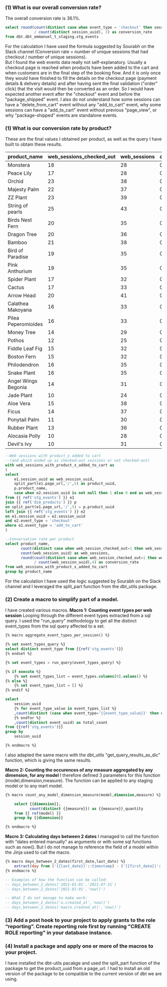 ### (1) What is our overall conversion rate?
The overall conversion rate is 36.1%.
```sql
select round(count(distinct case when event_type = 'checkout' then session_uuid end)::numeric
             / count(distinct session_uuid), 3) as conversion_rate
from dbt.dbt_emmanuel_t_staging.stg_events
```
For the calculation I have used the formula suggested by Sourabh on the Slack channel (Conversion rate = number of unique sessions that had checkout / number of unique sessions).\
But I found the web events data really not self-explanatory.
Usually a checkout page is reached when products have been added to the cart and when customers are in the final step of the booking flow. And it is only once they would have finished to fill the details on the checkout page (payment details & delivery details) and after having sent the final validation ("order" click) that the visit would then be converted as an order.
So I would have expected another event after the "checkout" event and before the "package_shipped" event.
I also do not understand how some sessions can have a "delete_from_cart" event without any "add_to_cart" event, why some sessions can have a "add_to_cart" event without previous "page_view", or why "package-shipped" events are standalone events.

### (1) What is our conversion rate by product?
These are the final values I obtained per product, as well as the query I have built to obtain these results.

|   product_name     | web_sessions_checked_out | web_sessions | conversion_rate |
|--------------------|--------------------------|--------------|-----------------|
| Monstera           |                       18 |           28 |          0.6429 |
| Peace Lily         |                       17 |           28 |          0.6071 |
| Orchid             |                       23 |           38 |          0.6053 |
| Majesty Palm       |                       22 |           37 |          0.5946 |
| ZZ Plant           |                       23 |           39 |          0.5897 |
| String of pearls   |                       25 |           43 |          0.5814 |
| Birds Nest Fern    |                       20 |           35 |          0.5714 |
| Dragon Tree        |                       20 |           36 |          0.5556 |
| Bamboo             |                       21 |           38 |          0.5526 |
| Bird of Paradise   |                       19 |           35 |          0.5429 | 
| Pink Anthurium     |                       19 |           35 |          0.5429 |
| Spider Plant       |                       17 |           32 |          0.5313 |
| Cactus             |                       17 |           33 |          0.5152 |
| Arrow Head         |                       20 |           41 |          0.4878 | 
| Calathea Makoyana  |                       16 |           33 |          0.4848 |
| Pilea Peperomioides|                       16 |           33 |          0.4848 |
| Money Tree         |                       14 |           29 |          0.4828 |
| Pothos             |                       12 |           25 |          0.4800 |
| Fiddle Leaf Fig    |                       15 |           32 |          0.4688 |
| Boston Fern        |                       15 |           32 |          0.4688 |
| Philodendron       |                       16 |           35 |          0.4571 |
| Snake Plant        |                       16 |           35 |          0.4571 |
| Angel Wings Begonia|                       14 |           31 |          0.4516 |
| Jade Plant         |                       10 |           24 |          0.4167 |
| Aloe Vera          |                       15 |           38 |          0.3947 |
| Ficus              |                       14 |           37 |          0.3784 |
| Ponytail Palm      |                       11 |           30 |          0.3667 |
| Rubber Plant       |                       13 |           36 |          0.3611 |
| Alocasia Polly     |                       10 |           28 |          0.3571 |
| Devil's Ivy        |                       10 |           31 |          0.3226 |

```sql
--Web sessions with product_x added to cart 
--(and which ended up as checked-out sessions or not checked-out)
with web_sessions_with_product_x_added_to_cart as
(
select 
    e1.session_uuid as web_session_uuid,
    split_part(e1.page_url,'/',5) as product_uuid,
    p.product_name,
    case when e2.session_uuid is not null then 1 else 0 end as web_session_checked_out
from {{ ref('stg_events') }} e1 
join {{ ref('dim_products') }} p
on split_part(e1.page_url,'/',5) = p.product_uuid
left join {{ ref('stg_events') }} e2
on e1.session_uuid = e2.session_uuid
and e2.event_type = 'checkout'
where e1.event_type = 'add_to_cart' 
)

--Conversation rate per product
select product_name,
       count(distinct case when web_session_checked_out=1 then web_session_uuid end) as web_sessions_checked_out,
       count(web_session_uuid) as web_sessions,
       round(count(distinct case when web_session_checked_out=1 then web_session_uuid end)::numeric 
             / count(web_session_uuid),4) as conversion_rate
from web_sessions_with_product_x_added_to_cart
group by product_name
```
For the calculation I have used the logic suggested by Sourabh on the Slack channel and I leveraged the split_part function from the dbt_utils package.

### (2) Create a macro to simplify part of a model.
I have created various macros.
**Macro 1: Counting event types per web session**
Looping through the different event types extracted from a sql query. 
I used the "run_query" methodology to get all the distinct event_types from the sql query affected to a set.
```sql 
{% macro aggregate_event_types_per_session() %}

{% set event_types_query %}
select distinct event_type from {{ref('stg_events')}}
{% endset %}

{% set event_types = run_query(event_types_query) %}

{% if execute %}
    {% set event_types_list = event_types.columns[0].values() %}
{% else %}
    {% set event_types_list = [] %}
{% endif %}

select
    session_uuid
    {% for event_type_value in event_types_list %}
    ,count(distinct (case when event_type='{{event_type_value}}' then event_uuid end)) as "{{event_type_value}}_count"
    {% endfor %}
    ,count(distinct event_uuid) as total_count
from {{ref('stg_events')}} 
group by 
    session_uuid

{% endmacro %}
```
I also adapted the same macro with the dbt_utils "get_query_results_as_dic" function, which is giving the same results.

**Macro 2: Counting the occurences of any measure aggregated by any dimension, for any model** 
I therefore defined 3 parameters for this function (model,dimension,measure).
The function can be applied to any staging model or to any mart model.
```sql 
{% macro count_any_model_dimension_measure(model,dimension,measure) %}

    select {{dimension}},
           count(distinct {{measure}}) as {{measure}}_quantity        
    from {{ ref(model) }}
    group by {{dimension}}

{% endmacro %}
```
**Macro 3: Calculating days between 2 dates**
I managed to call the function with "dates entered manually" as arguments or with some sql functions such as now().
But I do not manage to reference the field of a model within the Jinja used to call the macro.
```sql 
{% macro days_between_2_dates(first_date,last_date) %}
    extract(day from ('{{last_date}}'::timestamp) - ('{{first_date}}'::timestamp))
{% endmacro %}

-- Examples of how the function can be called:
-- days_between_2_dates('2021-01-01','2021-07-31')
-- days_between_2_dates('2021-01-01','now()')

-- What I do not manage to make work:
-- days_between_2_dates('o.created_at','now()')
-- days_between_2_dates('max(o.created_at)','now()')  
```

### (3) Add a post hook to your project to apply grants to the role “reporting”. Create reporting role first by running "CREATE ROLE reporting" in your database instance.




### (4) Install a package and apply one or more of the macros to your project.
I have installed the dbt-utils pacakge and used the split_part function of the package to get the product_uuid from a page_url.
I had to install an old version of the package to be compatible to the current version of dbt we are using.
